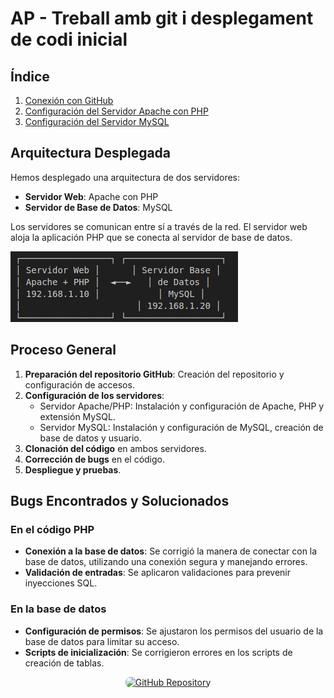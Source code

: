 # AP - Treball amb git i desplegament de codi inicial

## Índice

1. [Conexión con GitHub](conexión_git.md)
2. [Configuración del Servidor Apache con PHP](s.apache-php.md)
3. [Configuración del Servidor MySQL](s.sql.md)

## Arquitectura Desplegada

Hemos desplegado una arquitectura de dos servidores:

- **Servidor Web**: Apache con PHP
- **Servidor de Base de Datos**: MySQL

Los servidores se comunican entre sí a través de la red. El servidor web aloja la aplicación PHP que se conecta al servidor de base de datos.

![Arquitectura](img/miniesquema.png)

## Proceso General

1. **Preparación del repositorio GitHub**: Creación del repositorio y configuración de accesos.
2. **Configuración de los servidores**:
   - Servidor Apache/PHP: Instalación y configuración de Apache, PHP y extensión MySQL.
   - Servidor MySQL: Instalación y configuración de MySQL, creación de base de datos y usuario.
3. **Clonación del código** en ambos servidores.
4. **Corrección de bugs** en el código.
5. **Despliegue y pruebas**.

## Bugs Encontrados y Solucionados

### En el código PHP
- **Conexión a la base de datos**: Se corrigió la manera de conectar con la base de datos, utilizando una conexión segura y manejando errores.
- **Validación de entradas**: Se aplicaron validaciones para prevenir inyecciones SQL.

### En la base de datos
- **Configuración de permisos**: Se ajustaron los permisos del usuario de la base de datos para limitar su acceso.
- **Scripts de inicialización**: Se corrigieron errores en los scripts de creación de tablas.

<div align="center">
  <a href="https://github.com/UnaiLlagostera-ITB2425/Projectes_1" target="_blank">
    <img src="https://img.shields.io/badge/_Acceder_al_Repositorio-181717?style=for-the-badge&logo=github&logoColor=white&labelColor=FF6B6B&color=181717&animation=pulse" alt="GitHub Repository" style="border-radius: 8px;">
  </a>
</div>